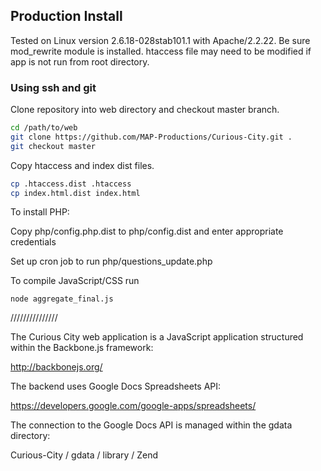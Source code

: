 ## Production Install

Tested on Linux version 2.6.18-028stab101.1 with Apache/2.2.22. Be sure mod_rewrite module is installed. htaccess file may need to be modified if app is not run from root directory.

### Using ssh and git

Clone repository into web directory and checkout master branch.

```bash
cd /path/to/web
git clone https://github.com/MAP-Productions/Curious-City.git .
git checkout master
```

Copy htaccess and index dist files.

```bash
cp .htaccess.dist .htaccess
cp index.html.dist index.html
```

To install PHP:

Copy php/config.php.dist to php/config.dist and enter appropriate credentials

Set up cron job to run php/questions_update.php

To compile JavaScript/CSS run

```
node aggregate_final.js
```

///////////////

The Curious City web application is a JavaScript application structured within the Backbone.js framework:

http://backbonejs.org/

The backend uses Google Docs Spreadsheets API:

https://developers.google.com/google-apps/spreadsheets/

The connection to the Google Docs API is managed within the gdata directory:

Curious-City / gdata / library / Zend



